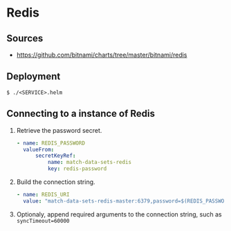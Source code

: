 # Redis

## Sources

- https://github.com/bitnami/charts/tree/master/bitnami/redis

## Deployment

```shell
$ ./<SERVICE>.helm
```

## Connecting to a instance of Redis

1. Retrieve the password secret.

    ```yaml
    - name: REDIS_PASSWORD
      valueFrom:
          secretKeyRef:
              name: match-data-sets-redis
              key: redis-password
    ```

2. Build the connection string.

    ```yaml
    - name: REDIS_URI
      value: "match-data-sets-redis-master:6379,password=$(REDIS_PASSWORD)"
    ```

3. Optionaly, append required arguments to the connection string, such as `syncTimeout=60000`
